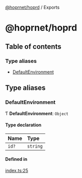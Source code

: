[@hoprnet/hoprd](README.md) / Exports

# @hoprnet/hoprd

## Table of contents

### Type aliases

- [DefaultEnvironment](modules.md#defaultenvironment)

## Type aliases

### DefaultEnvironment

Ƭ **DefaultEnvironment**: `Object`

#### Type declaration

| Name | Type |
| :------ | :------ |
| `id?` | `string` |

#### Defined in

[index.ts:25](https://github.com/hoprnet/hoprnet/blob/master/packages/hoprd/src/index.ts#L25)
